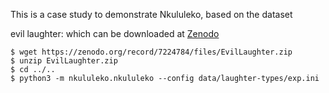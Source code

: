 This is a case study to demonstrate Nkululeko, based on the dataset

evil laughter: 
which can be downloaded at [Zenodo](https://zenodo.org/record/7224784)

```
$ wget https://zenodo.org/record/7224784/files/EvilLaughter.zip
$ unzip EvilLaughter.zip
$ cd ../..
$ python3 -m nkululeko.nkululeko --config data/laughter-types/exp.ini 
```



